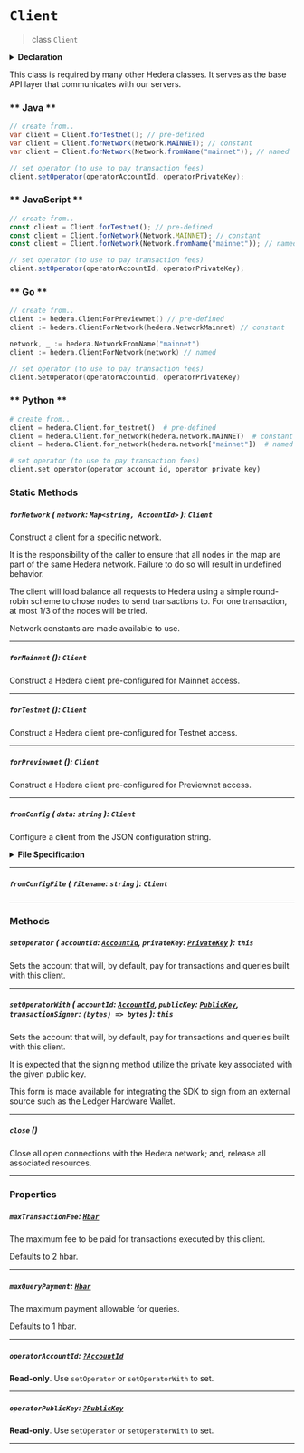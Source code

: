 # `Client`

> class `Client`

<details>
<summary><b>Declaration</b></summary>

```typescript
class Client {
    static forNetwork(network: Map<string, AccountId>): Client;

    static forMainnet(): Client;
    static forTestnet(): Client;
    static forPreviewnet(): Client;

    static fromConfig(data: string): Client;
    static fromConfigFile(filename: string): Client;

    setNetwork(network: Map<string, AccountId>): this;
    setMirrorNetwork(mirrorNetwork: string[]): this;

    /* property */ readonly operatorAccountId: ?AccountId;
    /* property */ readonly operatorPublicKey: ?PublicKey;

    setOperator(accountId: AccountId, privateKey: PrivateKey): this;
    setOperatorWith(
        accountId: AccountId,
        publicKey: PublicKey,
        transactionSigner: (message: bytes) => bytes
    ): this;

    close();

    /* property */ maxTransactionFee: Hbar;
    /* property */ maxQueryPayment: Hbar;
}

```

</details>

This class is required by many other Hedera classes.
It serves as the base API layer that communicates with our servers.

<!-- tabs:start -->

### ** Java **

```java
// create from..
var client = Client.forTestnet(); // pre-defined
var client = Client.forNetwork(Network.MAINNET); // constant
var client = Client.forNetwork(Network.fromName("mainnet")); // named

// set operator (to use to pay transaction fees)
client.setOperator(operatorAccountId, operatorPrivateKey);
```

### ** JavaScript **

```javascript
// create from..
const client = Client.forTestnet(); // pre-defined
const client = Client.forNetwork(Network.MAINNET); // constant
const client = Client.forNetwork(Network.fromName("mainnet")); // named

// set operator (to use to pay transaction fees)
client.setOperator(operatorAccountId, operatorPrivateKey);
```

### ** Go **

```go
// create from..
client := hedera.ClientForPreviewnet() // pre-defined
client := hedera.ClientForNetwork(hedera.NetworkMainnet) // constant

network, _ := hedera.NetworkFromName("mainnet")
client := hedera.ClientForNetwork(network) // named

// set operator (to use to pay transaction fees)
client.SetOperator(operatorAccountId, operatorPrivateKey)
```

### ** Python **

```python
# create from..
client = hedera.Client.for_testnet()  # pre-defined
client = hedera.Client.for_network(hedera.network.MAINNET)  # constant
client = hedera.Client.for_network(hedera.network["mainnet"])  # named

# set operator (to use to pay transaction fees)
client.set_operator(operator_account_id, operator_private_key)
```

<!-- tabs:end -->

### Static Methods

##### `forNetwork` ( `network`: `Map<string, AccountId>` ): `Client`

Construct a client for a specific network.

It is the responsibility of the caller to ensure that all nodes
in the map are part of the same Hedera network. Failure to do
so will result in undefined behavior.

The client will load balance all requests to Hedera using
a simple round-robin scheme to chose nodes to send transactions
to. For one transaction, at most 1/3 of the nodes will be tried.

Network constants are made available to use.

---

##### `forMainnet` (): `Client`

Construct a Hedera client pre-configured for Mainnet access.

---

##### `forTestnet` (): `Client`

Construct a Hedera client pre-configured for Testnet access.

---

##### `forPreviewnet` (): `Client`

Construct a Hedera client pre-configured for Previewnet access.

---

##### `fromConfig` ( `data`: `string` ): `Client`

Configure a client from the JSON configuration string.

<details>
<summary><b>File Specification</b></summary>

`network` can be `mainnet`, `testnet`, `previewnet`, or a dictionary of Account ID to IP:PORT

```json
{
  "network": "mainnet",
}
```
or
```json
{
  "network": { "0.0.1": "0.testnet.hedera.com:50211" }
}
```

`operator` is an _optional_ object

```json
{
  "operator": {
    "accountId": "0.0.21",
    "privateKey": "302....",
  }
}
```

`mirrorNetwork` can be a network name (mainnet, previewnet, etc) or a list of addresses. `mirrorNetwork` defaults to the name of `network` _if_ that is a network name.

```json
{
  "mirrorNetwork": "mainnet",
}
```
or
```json
{
  "mirrorNetwork": [ "kabuto.sh:50211", "hedera.com:50211" ]
}
```
</details>

---

##### `fromConfigFile` ( `filename`: `string` ): `Client`

---

### Methods

##### `setOperator` ( `accountId`: [`AccountId`](reference/AccountId.md), `privateKey`: [`PrivateKey`](reference/cryptography/PrivateKey.md) ): `this`

Sets the account that will, by default, pay for transactions and queries built with this client.

---

##### `setOperatorWith` ( `accountId`: [`AccountId`](reference/AccountId.md), `publicKey`: [`PublicKey`](reference/cryptography/PublicKey.md), `transactionSigner`: `(bytes) => bytes` ): `this`

Sets the account that will, by default, pay for transactions and queries built with this client.

It is expected that the signing method utilize the private key associated
with the given public key.

This form is made available for integrating the SDK to sign
from an external source such as the Ledger Hardware Wallet.

---

##### `close` ()

Close all open connections with the Hedera network; and, release all
associated resources.

---

### Properties

##### `maxTransactionFee`: [`Hbar`](reference/Hbar.md)

The maximum fee to be paid for transactions executed by this client.

Defaults to 2 hbar.

---

##### `maxQueryPayment`: [`Hbar`](reference/Hbar.md)

The maximum payment allowable for queries.

Defaults to 1 hbar.

---

##### `operatorAccountId`: [`?AccountId`](reference/AccountId.md)

**Read-only**. Use `setOperator` or `setOperatorWith` to set.

---

##### `operatorPublicKey`: [`?PublicKey`](reference/cryptography/PublicKey.md)

**Read-only**. Use `setOperator` or `setOperatorWith` to set.

---
